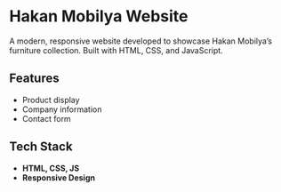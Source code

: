 # Hakan Mobilya Website

A modern, responsive website developed to showcase Hakan Mobilya’s furniture collection. Built with HTML, CSS, and JavaScript.

## Features
- Product display
- Company information
- Contact form

## Tech Stack
- **HTML, CSS, JS**
- **Responsive Design**
